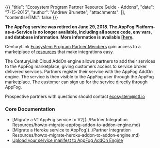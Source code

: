 {{{
  "title": "Ecosystem Program Partner Resource Guide - Addons",
  "date": "7-15-2015",
  "author": "Andrew Brunette",
  "attachments": [],
  "contentIsHTML": false
}}}


<strong>The AppFog service was retired on June 29, 2018. The AppFog Platform-as-a-Service is no longer available, including all source code, env vars, and database information. More information is available [[here](../../appfog/appfog-retirement-guide.md).</strong>

CenturyLink [Ecosystem Program Partner Members](centurylink-cloud-ecosystem-program-guide.md) gain access to a marketplace of [resources](ecosystem-program-resources.md) that make integrations easy.

The CenturyLink Cloud AddOn engine allows partners to add their services to the AppFog marketplace, giving customers access to service broker delivered services.  Partners register their service with the AppFog AddOn engine.  The service is then visible to the AppFog user through the AppFog marketplace.  The customer can sign up for the service directly through AppFog.

Prospective partners with questions should contact ecosystem@ctl.io

### Core Documentation

  * [Migrate a V1 AppFog service to V2](../Partner Integration Resources/howto-migrate-appfog-addon-to-addon-engine.md)
  * [Migrate a Heroku service to AppFog](../Partner Integration Resources/howto-migrate-heroku-addon-to-addon-engine.md)
  * [Upload your service manifest to AppFog AddOn Engine](../General/upload-service-manifests-to-addon-engine.md)
